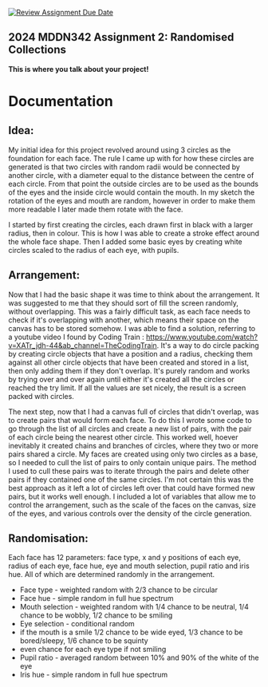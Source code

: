 [![Review Assignment Due Date](https://classroom.github.com/assets/deadline-readme-button-24ddc0f5d75046c5622901739e7c5dd533143b0c8e959d652212380cedb1ea36.svg)](https://classroom.github.com/a/uYb6fuja)
## 2024 MDDN342 Assignment 2: Randomised Collections

**This is where you talk about your project!**

# Documentation

## Idea:

My initial idea for this project revolved around using 3 circles as the foundation for each face. The rule I came up with for how these circles are generated is that two circles with random radii would be connected by another circle, with a diameter equal to the distance between the centre of each circle. From that point the outside circles are to be used as the bounds of the eyes and the inside circle would contain the mouth. In my sketch the rotation of the eyes and mouth are random, however in order to make them more readable I later made them rotate with the face.

I started by first creating the circles, each drawn first in black with a larger radius, then in colour. This is how I was able to create a stroke effect around the whole face shape. Then I added some basic eyes by creating white circles scaled to the radius of each eye, with pupils.


## Arrangement:

Now that I had the basic shape it was time to think about the arrangement. It was suggested to me that they should sort of fill the screen randomly, without overlapping. This was a fairly difficult task, as each face needs to check if it's overlapping with another, which means their space on the canvas has to be stored somehow. I was able to find a solution, referring to a youtube video I found by Coding Train : https://www.youtube.com/watch?v=XATr_jdh-44&ab_channel=TheCodingTrain. It's a way to do circle packing by creating circle objects that have a position and a radius, checking them against all other circle objects that have been created and stored in a list, then only adding them if they don't overlap. It's purely random and works by trying over and over again until either it's created all the circles or reached the try limit. If all the values are set nicely, the result is a screen packed with circles.

The next step, now that I had a canvas full of circles that didn't overlap, was to create pairs that would form each face. To do this I wrote some code to go through the list of all circles and create a new list of pairs, with the pair of each circle being the nearest other circle. This worked well, hoever inevitably it created chains and branches of circles, where they two or more pairs shared a circle. My faces are created using only two circles as a base, so I needed to cull the list of pairs to only contain unique pairs. The method I used to cull these pairs was to iterate through the pairs and delete other pairs if they contained one of the same circles. I'm not certain this was the best approach as it left a lot of circles left over that could have formed new pairs, but it works well enough. I included a lot of variables that allow me to control the arrangement, such as the scale of the faces on the canvas, size of the eyes, and various controls over the density of the circle generation.


## Randomisation:

Each face has 12 parameters: face type, x and y positions of each eye, radius of each eye, face hue, eye and mouth selection, pupil ratio and iris hue. All of which are determined randomly in the arrangement.

- Face type - weighted random with 2/3 chance to be circular
- Face hue - simple random in full hue spectrum
- Mouth selection - weighted random with 1/4 chance to be neutral, 1/4 chance to be wobbly, 1/2 chance to be smiling
- Eye selection - conditional random
 - if the mouth is a smile 1/2 chance to be wide eyed, 1/3 chance to be bored/sleepy, 1/6 chance to be squinty
 - even chance for each eye type if not smiling
- Pupil ratio - averaged random between 10% and 90% of the white of the eye
- Iris hue - simple random in full hue spectrum

